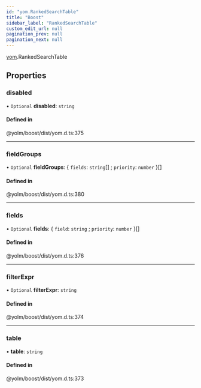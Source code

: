 ```yaml
---
id: "yom.RankedSearchTable"
title: "Boost"
sidebar_label: "RankedSearchTable"
custom_edit_url: null
pagination_prev: null
pagination_next: null
---
```


[yom](../namespaces/yom.md).RankedSearchTable

## Properties

### disabled

• `Optional` **disabled**: `string`

#### Defined in

@yolm/boost/dist/yom.d.ts:375

___

### fieldGroups

• `Optional` **fieldGroups**: { `fields`: `string`[] ; `priority`: `number`  }[]

#### Defined in

@yolm/boost/dist/yom.d.ts:380

___

### fields

• `Optional` **fields**: { `field`: `string` ; `priority`: `number`  }[]

#### Defined in

@yolm/boost/dist/yom.d.ts:376

___

### filterExpr

• `Optional` **filterExpr**: `string`

#### Defined in

@yolm/boost/dist/yom.d.ts:374

___

### table

• **table**: `string`

#### Defined in

@yolm/boost/dist/yom.d.ts:373
